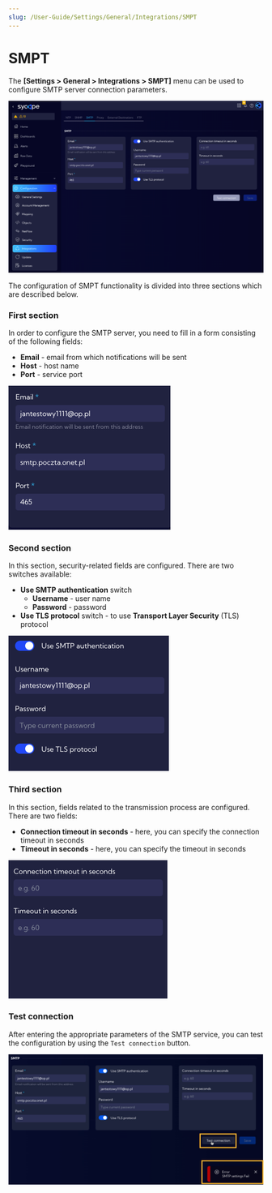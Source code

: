 ```yaml
---
slug: /User-Guide/Settings/General/Integrations/SMPT
---
```


# SMPT

The **[Settings > General > Integrations > SMPT]** menu can be used to configure SMTP server connection parameters.

![image-20231116093352580](assets_03-SMTP/image-20231116093352580.png)

The configuration of SMPT functionality is divided into three sections which are described below.

### First section

In order to configure the SMTP server, you need to fill in a form consisting of the following fields:

- **Email** - email from which notifications will be sent
- **Host** -  host name
- **Port**  - service port



![image-20231116093633677](assets_03-SMTP/image-20231116093633677.png)

### Second section

In this section, security-related fields are configured. There are two switches available:

- **Use SMTP authentication** switch 
  - **Username** - user name
  - **Password** - password
- **Use TLS protocol** switch - to use **Transport Layer Security** (TLS) protocol



![image-20231116093723141](assets_03-SMTP/image-20231116093723141.png)

### Third section

In this section, fields related to the transmission process are configured. There are two fields:

- **Connection timeout in seconds** - here, you can specify the connection timeout in seconds
- **Timeout in seconds** - here, you can specify the timeout in seconds



![image-20231116093743990](assets_03-SMTP/image-20231116093743990.png)



 

### Test connection

After entering the appropriate parameters of the SMTP service, you can test the configuration by using the `Test connection` button.

![image-20231116094911695](assets_03-SMTP/image-20231116094911695.png)







